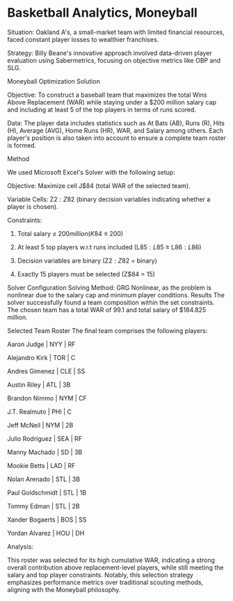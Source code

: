 # Basketball Analytics, Moneyball

Situation: Oakland A's, a small-market team with limited financial resources, faced constant player losses to wealthier franchises.

Strategy: Billy Beane's innovative approach involved data-driven player evaluation using Sabermetrics, focusing on objective metrics like OBP and SLG.

Moneyball Optimization Solution

Objective:
To construct a baseball team that maximizes the total Wins Above Replacement (WAR) while staying under a $200 million salary cap and including at least 5 of the top players in terms of runs scored.

Data:
The player data includes statistics such as At Bats (AB), Runs (R), Hits (H), Average (AVG), Home Runs (HR), WAR, and Salary among others. Each player's position is also taken into account to ensure a complete team roster is formed.

Method

We used Microsoft Excel's Solver with the following setup:

Objective:   Maximize cell J$84 (total WAR of the selected team).

Variable Cells:   Z$2:Z$82 (binary decision variables indicating whether a player is chosen).

Constraints:

1. Total salary ≤ $200 million (K$84 ≤ 200)

2. At least 5 top players w.r.t runs included (L$85:L$85 ≥ L$86:L$86)
3. Decision variables are binary (Z$2:Z$82 = binary)
4. Exactly 15 players must be selected (Z$84 = 15)

Solver Configuration
Solving Method: GRG Nonlinear, as the problem is nonlinear due to the salary cap and minimum player conditions.
Results
The solver successfully found a team composition within the set constraints. The chosen team has a total WAR of 99.1 and total salary of $184.825 million.

Selected Team Roster
The final team comprises the following players:

Aaron Judge | NYY | RF

Alejandro Kirk | TOR | C

Andres Gimenez | CLE | SS

Austin Riley | ATL | 3B

Brandon Nimmo | NYM | CF

J.T. Realmuto | PHI | C

Jeff McNeil | NYM | 2B

Julio Rodriguez | SEA | RF

Manny Machado | SD | 3B

Mookie Betts | LAD | RF

Nolan Arenado | STL | 3B

Paul Goldschmidt | STL | 1B

Tommy Edman | STL | 2B

Xander Bogaerts | BOS | SS

Yordan Alvarez | HOU | DH

Analysis: 

This roster was selected for its high cumulative WAR, indicating a strong overall contribution above replacement-level players, while still meeting the salary and top player constraints. Notably, this selection strategy emphasizes performance metrics over traditional scouting methods, aligning with the Moneyball philosophy.


